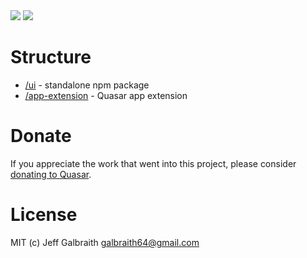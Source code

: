 <img src="https://img.shields.io/npm/v/quasar-ui-qpdfviewer.svg?label=quasar-ui-qpdfviewer">
<img src="https://img.shields.io/npm/v/quasar-app-extension-qpdfviewer.svg?label=quasar-app-extension-qpdfviewer">

# Structure
* [/ui](ui) - standalone npm package
* [/app-extension](app-extension) - Quasar app extension

# Donate
If you appreciate the work that went into this project, please consider [donating to Quasar](https://donate.quasar.dev).

# License
MIT (c) Jeff Galbraith <galbraith64@gmail.com>
